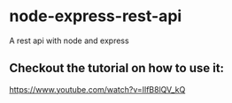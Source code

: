 # node-express-rest-api
A rest api with node and express

## Checkout the tutorial on how to use it:
https://www.youtube.com/watch?v=IlfB8lQV_kQ
